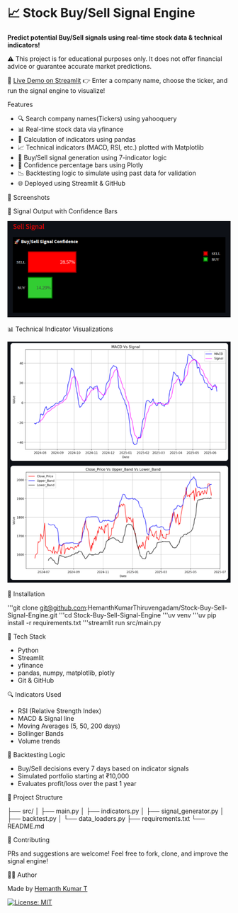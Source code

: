# 📈 Stock Buy/Sell Signal Engine
**Predict potential Buy/Sell signals using real-time stock data & technical indicators!**

⚠️ This project is for educational purposes only. It does not offer financial advice or guarantee accurate market predictions.

🚀 [Live Demo on Streamlit](https://stock-buy-sell-signal-engine.streamlit.app/)
👉 Enter a company name, choose the ticker, and run the signal engine to visualize!

Features

- 🔍 Search company names(Tickers) using yahooquery
- 📊 Real-time stock data via yfinance  
- 🧮 Calculation of indicators using pandas
- 📈 Technical indicators (MACD, RSI, etc.) plotted with Matplotlib 
- 🧠 Buy/Sell signal generation using 7-indicator logic  
- 🎯 Confidence percentage bars using Plotly
- 📉 Backtesting logic to simulate using past data for validation
- 🌐 Deployed using Streamlit & GitHub

📸 Screenshots

📸 Signal Output with Confidence Bars  

![Buy_Sell Signal](src/images/buy_sell_signal.png)

📊 Technical Indicator Visualizations


![Graphs](src/images/graphs.png)

🔧 Installation

'''git clone git@github.com:HemanthKumarThiruvengadam/Stock-Buy-Sell-Signal-Engine.git
'''cd Stock-Buy-Sell-Signal-Engine
'''uv venv
'''uv pip install -r requirements.txt
'''streamlit run src/main.py

🧠 Tech Stack

- Python
- Streamlit
- yfinance
- pandas, numpy, matplotlib, plotly
- Git & GitHub

🔍 Indicators Used

- RSI (Relative Strength Index)
- MACD & Signal line
- Moving Averages (5, 50, 200 days)
- Bollinger Bands
- Volume trends

🧪 Backtesting Logic

- Buy/Sell decisions every 7 days based on indicator signals
- Simulated portfolio starting at ₹10,000
- Evaluates profit/loss over the past 1 year

📁 Project Structure

├── src/
│   ├── main.py
│   ├── indicators.py
│   ├── signal_generator.py
│   ├── backtest.py
│   └── data_loaders.py
├── requirements.txt
└── README.md

🤝 Contributing

PRs and suggestions are welcome! Feel free to fork, clone, and improve the signal engine!

🧑‍💻 Author

Made by [Hemanth Kumar T](https://github.com/HemanthKumarThiruvengadam)

[![License: MIT](https://img.shields.io/badge/License-MIT-yellow.svg)](LICENSE)
